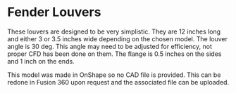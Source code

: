 # Fender Louvers

These louvers are designed to be very simplistic. They are 12 inches long and either 3 or 3.5 inches wide depending on the chosen model. The louver angle is 30 deg. This angle may need to be adjusted for efficiency, not proper CFD has been done on them. The flange is 0.5 inches on the sides and 1 inch on the ends. 

This model was made in OnShape so no CAD file is provided. This can be redone in Fusion 360 upon request and the associated file can be uploaded. 